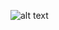 ![alt text](https://github.com/clinton-f/react_fitness_directory_website/blob/master/banner.png?raw=true)
